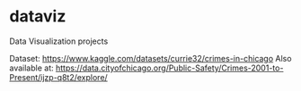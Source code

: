 # dataviz
Data Visualization projects

Dataset: https://www.kaggle.com/datasets/currie32/crimes-in-chicago
Also available at: https://data.cityofchicago.org/Public-Safety/Crimes-2001-to-Present/ijzp-q8t2/explore/
